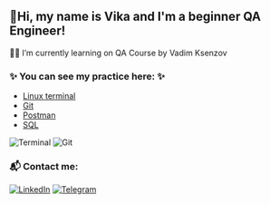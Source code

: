 ## 🖖Hi, my name is Vika and I'm a beginner QA Engineer!

👩‍💻  I’m currently learning on QA Course by Vadim Ksenzov


### ✨ You can see my practice here: ✨
- [Linux terminal](https://github.com/Vikaufo/Terminal)
- [Git](https://github.com/Vikaufo/JSON)
- [Postman](https://github.com/Vikaufo/Postman)
- [SQL](https://github.com/Vikaufo/SQL)

![Terminal](https://www.google.com/url?sa=i&url=https%3A%2F%2Fwww.freepng.ru%2Fpng-y77ds8%2F&psig=AOvVaw3dLxaWEvy2QMij2PEYtmFd&ust=1640545486532000&source=images&cd=vfe&ved=0CAsQjRxqFwoTCLig6MnS__QCFQAAAAAdAAAAABAD)
![Git](https://www.google.com/url?sa=i&url=https%3A%2F%2Fwww.clipartmax.com%2Fmiddle%2Fm2i8A0Z5b1G6H7K9_logo-git-git-icon%2F&psig=AOvVaw0H3LkXHsqMTLzV6h2R6QVC&ust=1640545507082000&source=images&cd=vfe&ved=0CAsQjRxqFwoTCMDLtvXS__QCFQAAAAAdAAAAABAD)

### 📬 Сontact me:
[![LinkedIn](https://img.shields.io/badge/-LinkedIn-ffffff??style=flat&logo=LinkedIn&logoColor=2964be)](https://www.linkedin.com/in/vshablova/)
[![Telegram](https://img.shields.io/badge/-Telegram-ffffff?style=flat&logo=Telegram)](https://t.me/ViUFO)


